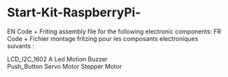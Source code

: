 # Start-Kit-RaspberryPi-

EN Code + Friting assembly file for the following electronic components: 
FR Code + Fichier montage fritzing pour les composants electroniques suivants : 

LCD_I2C_1602	A
Led	
Motion Buzzer	
Push_Button	
Servo Motor	
Stepper Motor
